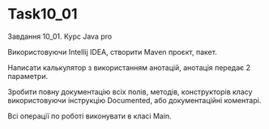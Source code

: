 # Task10_01
Завдання 10_01. Курс Java pro

Використовуючи Intellij IDEA, створити Maven проєкт, пакет.

Написати калькулятор з використанням анотацій, анотація передає 2 параметри.

Зробити повну документацію всіх полів, методів, конструкторів класу використовуючи інструкцію Documented, або документаційні коментарі.

Всі операції по роботі виконувати в класі Main.
